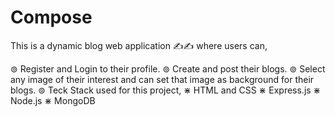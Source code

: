 # Compose
This is a dynamic blog web application ✍✍ where users can,


⊚ Register and Login to their profile.
⊚ Create and post their blogs.
⊚ Select any image of their interest and can set that image as background for their blogs.
⊚ Teck Stack used for this project,
    ⋇ HTML and CSS
    ⋇ Express.js
    ⋇ Node.js
    ⋇ MongoDB

